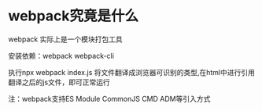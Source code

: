 # webpack究竟是什么

webpack 实际上是一个模块打包工具

安装依赖：webpack webpack-cli 

执行npx webpack index.js  将文件翻译成浏览器可识别的类型,在html中进行引用翻译之后的js文件，即可正常运行

注：webpack支持ES Module  CommonJS  CMD   ADM等引入方式
